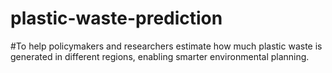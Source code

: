 # plastic-waste-prediction
#To help policymakers and researchers estimate how much plastic waste is generated in different regions, enabling smarter environmental planning.
